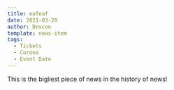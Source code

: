 ```yaml
---
title: eafeaf
date: 2021-03-20
author: Devcon
template: news-item
tags:
  - Tickets
  - Corona
  - Event Date
---
```


This is the bigliest piece of news in the history of news!
